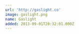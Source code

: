 ```yaml
---
url: 'http://gaslight.co'
image: gaslight.png
name: Gaslight
added: 2013-09-01T20:32:01.000Z
---
```

